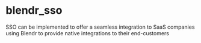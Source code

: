 # blendr_sso
SSO can be implemented to offer a seamless integration to SaaS companies using Blendr to provide native integrations to their end-customers
